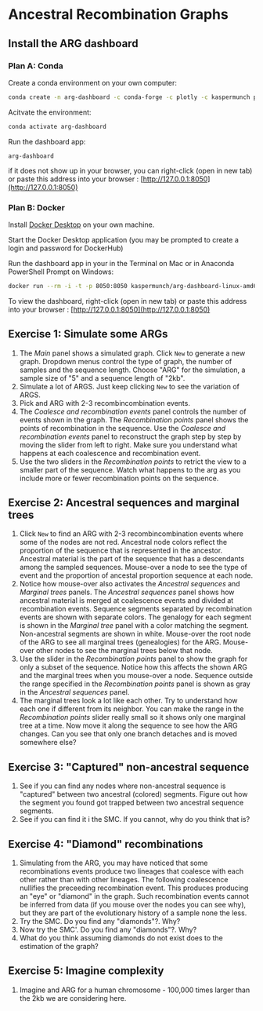 # Ancestral Recombination Graphs

## Install the ARG dashboard

### Plan A: Conda

Create a conda environment on your own computer:

```bash
conda create -n arg-dashboard -c conda-forge -c plotly -c kaspermunch popgen-dashboards=1.1.4
```

Acitvate the environment:

```bash
conda activate arg-dashboard
```

Run the dashboard app:

    arg-dashboard

if it does not show up in your browser, you can right-click (open in new tab) or paste this address into your browser : [http://127.0.0.1:8050](http://127.0.0.1:8050)

### Plan B: Docker

Install [Docker Desktop](https://www.docker.com/products/docker-desktop/) on your own machine. 

Start the Docker Desktop application (you may be prompted to create a login and password for DockerHub)

Run the dashboard app in your in the Terminal on Mac or in Anaconda PowerShell Prompt on Windows:

```bash
docker run --rm -i -t -p 8050:8050 kaspermunch/arg-dashboard-linux-amd64:1.0
```

To view the dashboard, right-click (open in new tab) or paste this address into your browser : [http://127.0.0.1:8050](http://127.0.0.1:8050)


## Exercise 1: Simulate some ARGs

1. The *Main* panel shows a simulated graph. Click `New` to generate a new graph. Dropdown menus control the type of graph, the number of samples and the sequence length. Choose "ARG" for the simulation, a sample size of "5" and a sequence length of "2kb". 
2. Simulate a lot of ARGS. Just keep clicking `New` to see the variation of ARGS.
3. Pick and ARG with 2-3 recombincombination events.
4. The *Coalesce and recombination events* panel controls the number of events shown in the graph. The *Recombination points* panel shows the points of recombination in the sequence. Use the *Coalesce and recombination events* panel to reconstruct the graph step by step by moving the slider from left to right. Make sure you understand what happens at each coalescence and recombination event.
5. Use the two sliders in the *Recombination points* to retrict the view to a smaller part of the sequence. Watch what happens to the arg as you include more or fewer recombination points on the sequence.

## Exercise 2: Ancestral sequences and marginal trees

1. Click `New` to find an ARG with 2-3 recombincombination events where some of the nodes are not red. Ancestral node colors reflect the proportion of the sequence that is represented in the ancestor. Ancestral material is the part of the sequence that has a descendants among the sampled sequences. Mouse-over a node to see the type of event and the proportion of ancestal proportion sequence at each node. 
2. Notice how mouse-over also activates the *Ancestral sequences* and *Marginal trees* panels. The *Ancestral sequences* panel shows how ancestral material is merged at coalescence events and divided at recombination events. Sequence segments separated by recombination events are shown with separate colors. The genalogy for each segment is shown in the *Marginal tree* panel with a color matching the segment. Non-ancestral segments are shown in white. Mouse-over the root node of the ARG to see all marginal trees (genealogies) for the ARG. Mouse-over other nodes to see the marginal trees below that node.
3. Use the slider in the  *Recombination points* panel to show the graph for only a subset of the sequence. Notice how this affects the shown ARG and the marginal trees when you mouse-over a node. Sequence outside the range specified in the *Recombination points* panel is shown as gray in the *Ancestral sequences* panel.
4. The marginal trees look a lot like each other. Try to understand how each one if different from its neighbor. You can make the range in the *Recombination points* slider really small so it shows only one marginal tree at a time. Now move it along the sequence to see how the ARG changes. Can you see that only one branch detaches and is moved somewhere else?

## Exercise 3: "Captured" non-ancestral sequence

1. See if you can find any nodes where non-ancestral sequence is "captured" between two ancestral (colored) segments. Figure out how the segment you found got trapped between two ancestral sequence segments.
2. See if you can find it i the SMC. If you cannot, why do you think that is?

## Exercise 4: "Diamond" recombinations

1. Simulating from the ARG, you may have noticed that some recombinations events produce two lineages that coalesce with each other rather than with other lineages. The following coalescence nullifies the preceeding recombination event. This produces producing an "eye" or "diamond" in the graph. Such recombination events cannot be inferred from data (if you mouse over the nodes you can see why), but they are part of the evolutionary history of a sample none the less.
2. Try the SMC. Do you find any "diamonds"?. Why?
3. Now try the SMC'. Do you find any "diamonds"?. Why?
4. What do you think assuming diamonds do not exist does to the estimation of the graph?

## Exercise 5: Imagine complexity

1. Imagine and ARG for a human chromosome - 100,000 times larger than the 2kb we are considering here.


<!-- Log into [UCloud](https://cloud.sdu.dk/app/dashboard) and complete this part of the exercise there. -->


<!-- Set this up on your own machine

```
conda create --name popgen-dashboards -c conda-forge -c plotly -c kaspermunch popgen-dashboards
```

First, clone the following github: 

git clone https://github.com/kaspermunch/popgen-dashboards/

Then download the notebook by right-clicking <a href="https://raw.githubusercontent.com/kaspermunch/PopulationGenomicsCourse/master/Notebooks/arg-dashboard.ipynb" download="arg-dashboard.ipynb">
this link
</a> and "choose save link as". Place it in the popgen_dashboards folder, and run it using jupyter notebook -e popgen-dashboards -->
